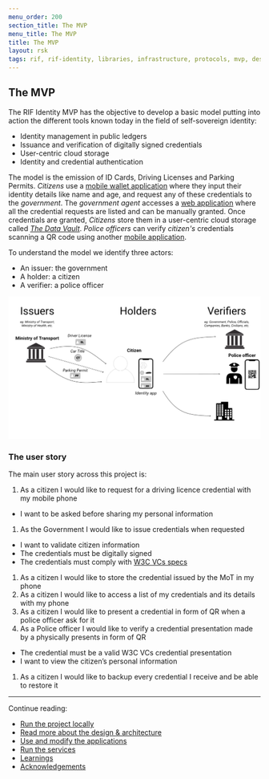 ```yaml
---
menu_order: 200
section_title: The MVP
menu_title: The MVP
title: The MVP
layout: rsk
tags: rif, rif-identity, libraries, infrastructure, protocols, mvp, design, rbtc, defi, decentralized, quick-start, guides, tutorial, networks, dapps, tools, rootstock, rsk, ethereum, smart-contracts, install, get-started, how-to, mainnet, testnet, contracts, wallets, web3, crypto
---
```


## The MVP

The RIF Identity MVP has the objective to develop a basic model putting into action the different tools known today in the field of self-sovereign identity:
- Identity management in public ledgers
- Issuance and verification of digitally signed credentials
- User-centric cloud storage
- Identity and credential authentication

The model is the emission of ID Cards, Driving Licenses and Parking Permits. _Citizens_ use a [mobile wallet application](https://dev.rootstock.io/rif/identity/mvp/applications/holder-app/) where they input their identity details like name and age, and request any of these credentials to the _government_. The _government agent_ accesses a [web application](https://dev.rootstock.io/rif/identity/mvp/applications/issuer-app/) where all the credential requests are listed and can be manually granted. Once credentials are granted, _Citizens_ store them in a user-centric cloud storage called [_The Data Vault_](https://dev.rootstock.io/rif/identity/data-vault/). _Police officers_ can verify _citizen's_ credentials scanning a QR code using another [mobile application](https://dev.rootstock.io/rif/identity/mvp/applications/verifier-app/).

To understand the model we identify three actors:
- An issuer: the government
- A holder: a citizen
- A verifier: a police officer

![](assets/img/06_mvp_application.png)

### The user story

The main user story across this project is:
1. As a citizen I would like to request for a driving licence credential with my mobile phone
  - I want to be asked before sharing my personal information
1. As  the Government I would like to issue credentials when requested
  - I want to validate citizen information
  - The credentials must be digitally signed
  - The credentials must comply with [W3C VCs specs](https://dev.rootstock.io/rif/identity/specs/#verifiable-credentials-model)
1. As a citizen I would like to store the credential issued by the MoT  in my phone
1. As a citizen I would like to access a list of my credentials and its details with my phone
1. As a citizen I would like to present a credential in form of QR when a police officer ask for it
1. As a Police officer I would like to verify a credential presentation made by a physically presents in form of QR
  - The credential must be a valid W3C VCs credential presentation
  - I want to view the citizen’s personal information
1. As a citizen I would like to backup every credential I receive and be able to restore it

---

Continue reading:
- [Run the project locally](https://dev.rootstock.io/rif/identity/mvp/run/)
- [Read more about the design & architecture](https://dev.rootstock.io/rif/identity/mvp/architecture/)
- [Use and modify the applications](https://dev.rootstock.io/rif/identity/mvp/applications/)
- [Run the services](https://dev.rootstock.io/rif/identity/mvp/services/)
- [Learnings](https://dev.rootstock.io/rif/identity/mvp/learnings/)
- [Acknowledgements](https://dev.rootstock.io/rif/identity/mvp/acknowledgements/)
